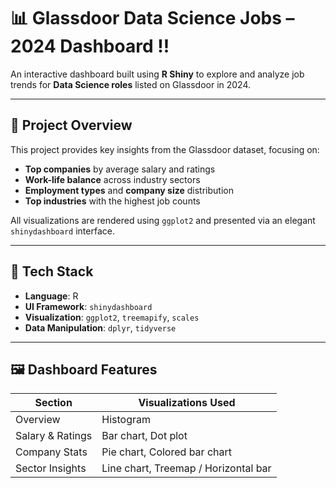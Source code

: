# 📊 Glassdoor Data Science Jobs – 2024 Dashboard !!

An interactive dashboard built using **R Shiny** to explore and analyze job trends for **Data Science roles** listed on Glassdoor in 2024.

---

## 📌 Project Overview

This project provides key insights from the Glassdoor dataset, focusing on:

- **Top companies** by average salary and ratings
- **Work-life balance** across industry sectors
- **Employment types** and **company size** distribution
- **Top industries** with the highest job counts

All visualizations are rendered using `ggplot2` and presented via an elegant `shinydashboard` interface.

---

## 🧰 Tech Stack

- **Language**: R
- **UI Framework**: `shinydashboard`
- **Visualization**: `ggplot2`, `treemapify`, `scales`
- **Data Manipulation**: `dplyr`, `tidyverse`

---

## 🖼️ Dashboard Features

| Section | Visualizations Used |
|--------|----------------------|
| Overview | Histogram |
| Salary & Ratings | Bar chart, Dot plot |
| Company Stats | Pie chart, Colored bar chart |
| Sector Insights | Line chart, Treemap / Horizontal bar |

